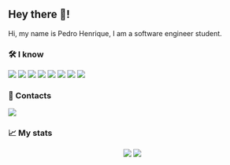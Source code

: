 ## Hey there 👋!

<p>
Hi, my name is Pedro Henrique, I am a software engineer student.
  
### 🛠️ I know

![](https://raw.githubusercontent.com/tyde81/tyde81/main/icons/elixir.png)
![](https://raw.githubusercontent.com/tyde81/tyde81/main/icons/nodejs.png) ![](https://raw.githubusercontent.com/tyde81/tyde81/main/icons/typescript.png) ![](https://raw.githubusercontent.com/tyde81/tyde81/main/icons/react.png) ![](https://raw.githubusercontent.com/tyde81/tyde81/main/icons/vue.png) ![](https://raw.githubusercontent.com/tyde81/tyde81/main/icons/html.png) ![](https://raw.githubusercontent.com/tyde81/tyde81/main/icons/css.png)
![](https://raw.githubusercontent.com/tyde81/tyde81/main/icons/phoenix.png)

###  👤 Contacts

<a href="https://www.linkedin.com/in/pedro-henrique-fonseca-991812206/"><img src="https://img.shields.io/badge/LinkedIn-0077B5?style=for-the-badge&logo=linkedin&logoColor=white"></a>

### 📈 My stats

<p align="center">
<img src="https://github-readme-stats.vercel.app/api?username=tyde81&show_icons=true&theme=dark" />
<img src="https://github-readme-stats.vercel.app/api/top-langs/?username=tyde81&theme=dark" />
</p>
